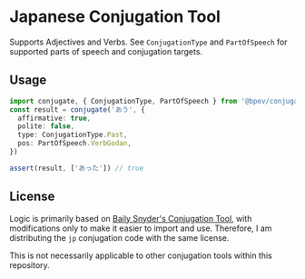 # Japanese Conjugation Tool

Supports Adjectives and Verbs. See `ConjugationType` and `PartOfSpeech` for
supported parts of speech and conjugation targets.

## Usage

```ts
import conjugate, { ConjugationType, PartOfSpeech } from '@bpev/conjugation/ja'
const result = conjugate('あう', {
  affirmative: true,
  polite: false,
  type: ConjugationType.Past,
  pos: PartOfSpeech.VerbGodan,
})

assert(result, ['あった']) // true
```

## License

Logic is primarily based on
[Baily Snyder's Conjugation Tool](https://github.com/baileysnyder/japanese-conjugation),
with modifications only to make it easier to import and use. Therefore, I am
distributing the `jp` conjugation code with the same license.

This is not necessarily applicable to other conjugation tools within this
repository.
